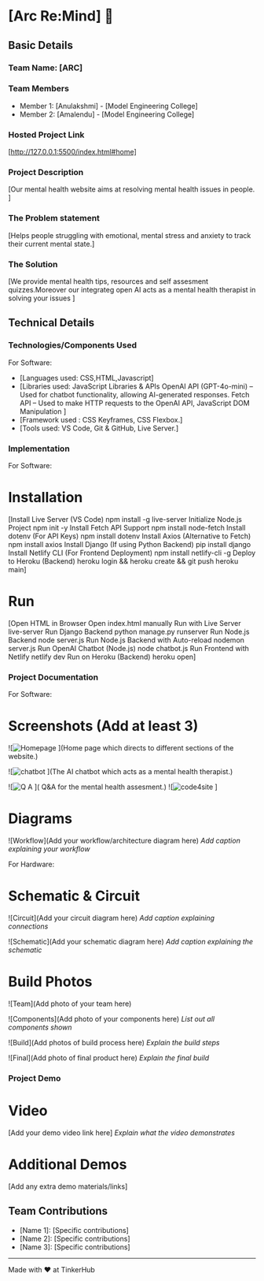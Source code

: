 # [Arc Re:Mind] 🎯


## Basic Details
### Team Name: [ARC]


### Team Members
- Member 1: [Anulakshmi] - [Model Engineering College]
- Member 2: [Amalendu] - [Model Engineering College]


### Hosted Project Link
[http://127.0.0.1:5500/index.html#home]

### Project Description
[Our mental health website aims at resolving mental health issues in people. ]

### The Problem statement
[Helps people struggling with emotional, mental stress and anxiety to track their current mental state.]

### The Solution
[We provide mental health tips, resources and self assesment quizzes.Moreover our integrateg open AI acts as a mental health therapist in solving your issues ]

## Technical Details
### Technologies/Components Used
For Software:
- [Languages used: CSS,HTML,Javascript]
- [Libraries used: JavaScript Libraries & APIs
OpenAI API (GPT-4o-mini) – Used for chatbot functionality, allowing AI-generated responses.
Fetch API – Used to make HTTP requests to the OpenAI API,
JavaScript DOM Manipulation ]
- [Framework used : CSS Keyframes, CSS Flexbox.]
- [Tools used: VS Code, Git & GitHub,
Live Server.]

### Implementation
For Software:
# Installation
[Install Live Server (VS Code)	npm install -g live-server
Initialize Node.js Project	npm init -y
Install Fetch API Support	npm install node-fetch
Install dotenv (For API Keys)	npm install dotenv
Install Axios (Alternative to Fetch)	npm install axios
Install Django (If using Python Backend)	pip install django
Install Netlify CLI (For Frontend Deployment)	npm install netlify-cli -g
Deploy to Heroku (Backend)	heroku login && heroku create && git push heroku main]

# Run
[Open HTML in Browser	Open index.html manually
Run with Live Server	live-server
Run Django Backend	python manage.py runserver
Run Node.js Backend	node server.js
Run Node.js Backend with Auto-reload	nodemon server.js
Run OpenAI Chatbot (Node.js)	node chatbot.js
Run Frontend with Netlify	netlify dev
Run on Heroku (Backend)	heroku open]

### Project Documentation
For Software:

# Screenshots (Add at least 3)
![![Homepage](https://github.com/user-attachments/assets/79912670-1784-4927-b119-e1a574acdcf0)
](Home page which directs to different sections of the website.)


![![chatbot](https://github.com/user-attachments/assets/01a1838c-3915-43ed-8a21-d42124a69799)
](The AI chatbot which acts as a mental health therapist.)


![![Q A](https://github.com/user-attachments/assets/537cda46-ca28-46d9-b86d-51fa252ce6eb)
]( Q&A for the mental health assesment.)
![![code4site](https://github.com/user-attachments/assets/00eb75dc-f77d-4dd8-888b-09b508d7547b)
]

# Diagrams
![Workflow](Add your workflow/architecture diagram here)
*Add caption explaining your workflow*

For Hardware:

# Schematic & Circuit
![Circuit](Add your circuit diagram here)
*Add caption explaining connections*

![Schematic](Add your schematic diagram here)
*Add caption explaining the schematic*

# Build Photos
![Team](Add photo of your team here)


![Components](Add photo of your components here)
*List out all components shown*

![Build](Add photos of build process here)
*Explain the build steps*

![Final](Add photo of final product here)
*Explain the final build*

### Project Demo
# Video
[Add your demo video link here]
*Explain what the video demonstrates*

# Additional Demos
[Add any extra demo materials/links]

## Team Contributions
- [Name 1]: [Specific contributions]
- [Name 2]: [Specific contributions]
- [Name 3]: [Specific contributions]

---
Made with ❤️ at TinkerHub
